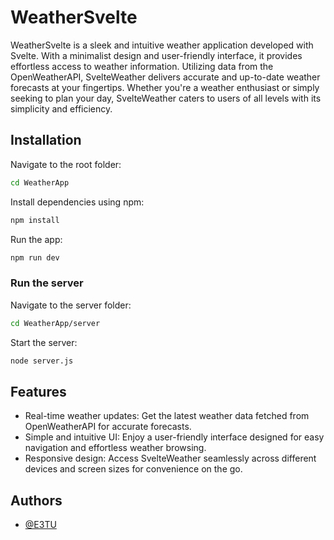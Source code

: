 
# WeatherSvelte

WeatherSvelte is a sleek and intuitive weather application developed with Svelte. With a minimalist design and user-friendly interface, it provides effortless access to weather information. Utilizing data from the OpenWeatherAPI, SvelteWeather delivers accurate and up-to-date weather forecasts at your fingertips. Whether you're a weather enthusiast or simply seeking to plan your day, SvelteWeather caters to users of all levels with its simplicity and efficiency.


## Installation

Navigate to the root folder:
```bash
cd WeatherApp
```
Install dependencies using npm:
```bash
npm install
```
Run the app:
```bash
npm run dev
```
### Run the server
Navigate to the server folder:
```bash
cd WeatherApp/server
```
Start the server:
```bash
node server.js
```

    
## Features

- Real-time weather updates: Get the latest weather data fetched from OpenWeatherAPI for accurate forecasts.
- Simple and intuitive UI: Enjoy a user-friendly interface designed for easy navigation and effortless weather browsing.
- Responsive design: Access SvelteWeather seamlessly across different devices and screen sizes for convenience on the go.


## Authors

- [@E3TU](https://www.github.com/E3TU)

